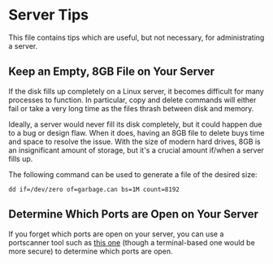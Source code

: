 # Server Tips

This file contains tips which are useful, but not necessary, for administrating a server.

## Keep an Empty, 8GB File on Your Server

If the disk fills up completely on a Linux server, it becomes difficult for many processes to function. In particular,
copy and delete commands will either fail or take a very long time as the files thrash between disk and memory.

Ideally, a server would never fill its disk completely, but it could happen due to a bug or design flaw. When it does,
having an 8GB file to delete buys time and space to resolve the issue. With the size of modern hard drives, 8GB is an
insignificant amount of storage, but it's a crucial amount if/when a server fills up.

The following command can be used to generate a file of the desired size:

```shell
dd if=/dev/zero of=garbage.can bs=1M count=8192
```

## Determine Which Ports are Open on Your Server

If you forget which ports are open on your server, you can use a portscanner tool such as [this one](https://spyse.com/tools/port-scanner) (though a
terminal-based one would be more secure) to determine which ports are open.
